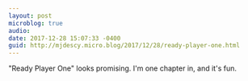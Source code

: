 ```yaml
---
layout: post
microblog: true
audio: 
date: 2017-12-28 15:07:33 -0400
guid: http://mjdescy.micro.blog/2017/12/28/ready-player-one.html
---
```

"Ready Player One" looks promising. I'm one chapter in, and it's fun.
